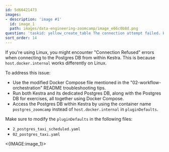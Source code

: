 ```yaml
---
id: 5d66421473
images:
- description: 'image #1'
  id: image_1
  path: images/data-engineering-zoomcamp/image_e66c0b8d.png
question: 'taskid: yellow_create_table The connection attempt failed. Host.docker.internal'
sort_order: 14
---
```


If you're using Linux, you might encounter "Connection Refused" errors when connecting to the Postgres DB from within Kestra. This is because `host.docker.internal` works differently on Linux.

To address this issue:

- Use the modified Docker Compose file mentioned in the "02-workflow-orchestration" README troubleshooting tips.
- Run both Kestra and its dedicated Postgres DB, along with the Postgres DB for exercises, all together using Docker Compose.
- Access the Postgres DB within Kestra by using the container name `postgres_zoomcamp` instead of `host.docker.internal` in `pluginDefaults`.

Make sure to modify the `pluginDefaults` in the following files:

- `2_postgres_taxi_scheduled.yaml`
- `02_postgres_taxi.yaml`

<{IMAGE:image_1}>
